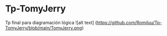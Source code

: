 # Tp-TomyJerry
Tp final para diagramación lógica 
![alt text] (https://github.com/Romiluu/Tp-TomyJerry/blob/main/TomyJerry.png)
